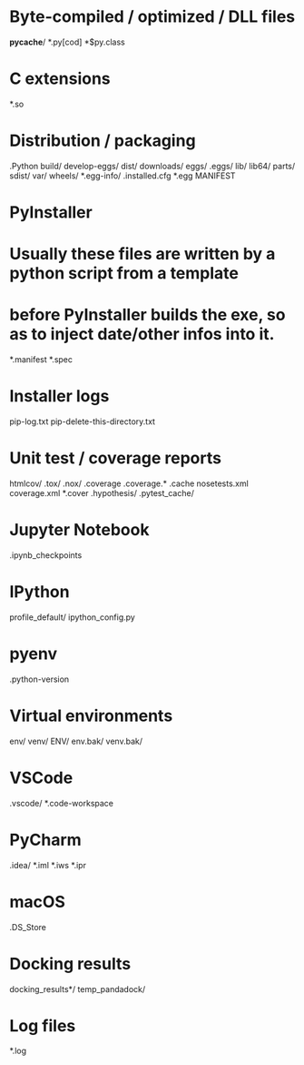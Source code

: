 # Byte-compiled / optimized / DLL files
__pycache__/
*.py[cod]
*$py.class

# C extensions
*.so

# Distribution / packaging
.Python
build/
develop-eggs/
dist/
downloads/
eggs/
.eggs/
lib/
lib64/
parts/
sdist/
var/
wheels/
*.egg-info/
.installed.cfg
*.egg
MANIFEST

# PyInstaller
#  Usually these files are written by a python script from a template
#  before PyInstaller builds the exe, so as to inject date/other infos into it.
*.manifest
*.spec

# Installer logs
pip-log.txt
pip-delete-this-directory.txt

# Unit test / coverage reports
htmlcov/
.tox/
.nox/
.coverage
.coverage.*
.cache
nosetests.xml
coverage.xml
*.cover
.hypothesis/
.pytest_cache/

# Jupyter Notebook
.ipynb_checkpoints

# IPython
profile_default/
ipython_config.py

# pyenv
.python-version

# Virtual environments
env/
venv/
ENV/
env.bak/
venv.bak/

# VSCode
.vscode/
*.code-workspace

# PyCharm
.idea/
*.iml
*.iws
*.ipr

# macOS
.DS_Store

# Docking results
docking_results*/
temp_pandadock/

# Log files
*.log
